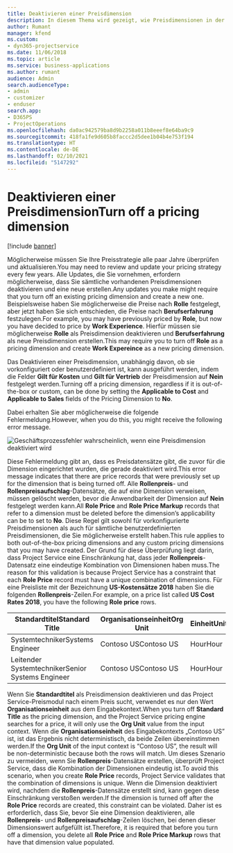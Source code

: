 ```yaml
---
title: Deaktivieren einer Preisdimension
description: In diesem Thema wird gezeigt, wie Preisdimensionen in der Project Service-Lösung eingerichtet werden.
author: Rumant
manager: kfend
ms.custom:
- dyn365-projectservice
ms.date: 11/06/2018
ms.topic: article
ms.service: business-applications
ms.author: rumant
audience: Admin
search.audienceType:
- admin
- customizer
- enduser
search.app:
- D365PS
- ProjectOperations
ms.openlocfilehash: da0ac942579ba8d9b2258a011b8eeef8e64ba9c9
ms.sourcegitcommit: 418fa1fe9d605b8faccc2d5dee1b04b4e753f194
ms.translationtype: HT
ms.contentlocale: de-DE
ms.lasthandoff: 02/10/2021
ms.locfileid: "5147292"
---
```

# <a name="turn-off-a-pricing-dimension"></a><span data-ttu-id="22c6b-103">Deaktivieren einer Preisdimension</span><span class="sxs-lookup"><span data-stu-id="22c6b-103">Turn off a pricing dimension</span></span>

[!include [banner](../includes/psa-now-project-operations.md)]

<span data-ttu-id="22c6b-104">Möglicherweise müssen Sie Ihre Preisstrategie alle paar Jahre überprüfen und aktualisieren.</span><span class="sxs-lookup"><span data-stu-id="22c6b-104">You may need to review and update your pricing strategy every few years.</span></span> <span data-ttu-id="22c6b-105">Alle Updates, die Sie vornehmen, erfordern möglicherweise, dass Sie sämtliche vorhandenen Preisdimensionen deaktivieren und eine neue erstellen.</span><span class="sxs-lookup"><span data-stu-id="22c6b-105">Any updates you make might require that you turn off an existing pricing dimension and create a new one.</span></span> <span data-ttu-id="22c6b-106">Beispielsweise haben Sie möglicherweise die Preise nach **Rolle** festgelegt, aber jetzt haben Sie sich entschieden, die Preise nach **Berufserfahrung** festzulegen.</span><span class="sxs-lookup"><span data-stu-id="22c6b-106">For example, you may have previously priced by **Role**, but now you have decided to price by **Work Experience**.</span></span> <span data-ttu-id="22c6b-107">Hierfür müssen sie möglicherweise **Rolle** als Preisdimension deaktivieren und **Berufserfahrung** als neue Preisdimension erstellen.</span><span class="sxs-lookup"><span data-stu-id="22c6b-107">This may require you to turn off **Role** as a pricing dimension and create **Work Expereince** as a new pricing dimension.</span></span> 

<span data-ttu-id="22c6b-108">Das Deaktivieren einer Preisdimension, unabhängig davon, ob sie vorkonfiguriert oder benutzerdefiniert ist, kann ausgeführt werden, indem die Felder **Gilt für Kosten** und **Gilt für Vertrieb** der Preisdimension auf **Nein** festgelegt werden.</span><span class="sxs-lookup"><span data-stu-id="22c6b-108">Turning off a pricing dimension, regardless if it is out-of-the-box or custom, can be done by setting the **Applicable to Cost** and **Applicable to Sales** fields of the Pricing Dimension to **No**.</span></span>

<span data-ttu-id="22c6b-109">Dabei erhalten Sie aber möglicherweise die folgende Fehlermeldung.</span><span class="sxs-lookup"><span data-stu-id="22c6b-109">However, when you do this, you might receive the following error message.</span></span>

![Geschäftsprozessfehler wahrscheinlich, wenn eine Preisdimension deaktiviert wird](media/Business-Process-Error.png)


<span data-ttu-id="22c6b-111">Diese Fehlermeldung gibt an, dass es Preisdatensätze gibt, die zuvor für die Dimension eingerichtet wurden, die gerade deaktiviert wird.</span><span class="sxs-lookup"><span data-stu-id="22c6b-111">This error message indicates that there are price records that were previously set up for the dimension that is being turned off.</span></span> <span data-ttu-id="22c6b-112">Alle **Rollenpreis**- und **Rollenpreisaufschlag**-Datensätze, die auf eine Dimension verweisen, müssen gelöscht werden, bevor die Anwendbarkeit der Dimension auf **Nein** festgelegt werden kann.</span><span class="sxs-lookup"><span data-stu-id="22c6b-112">All **Role Price** and **Role Price Markup** records that refer to a dimension must be deleted before the dimension’s applicability can be to set to **No**.</span></span> <span data-ttu-id="22c6b-113">Diese Regel gilt sowohl für vorkonfigurierte Preisdimensionen als auch für sämtliche benutzerdefinierten Preisdimensionen, die Sie möglicherweise erstellt haben.</span><span class="sxs-lookup"><span data-stu-id="22c6b-113">This rule applies to both out-of-the-box pricing dimensions and any custom pricing dimensions that you may have created.</span></span> <span data-ttu-id="22c6b-114">Der Grund für diese Überprüfung liegt darin, dass Project Service eine Einschränkung hat, dass jeder **Rollenpreis**-Datensatz eine eindeutige Kombination von Dimensionen haben muss.</span><span class="sxs-lookup"><span data-stu-id="22c6b-114">The reason for this validation is because Project Service has a constraint that each **Role Price** record must have a unique combination of dimensions.</span></span> <span data-ttu-id="22c6b-115">Für eine Preisliste mit der Bezeichnung **US-Kostensätze 2018** haben Sie die folgenden **Rollenpreis**-Zeilen.</span><span class="sxs-lookup"><span data-stu-id="22c6b-115">For example, on a price list called **US Cost Rates 2018**, you have the following **Role price** rows.</span></span> 

| <span data-ttu-id="22c6b-116">Standardtitel</span><span class="sxs-lookup"><span data-stu-id="22c6b-116">Standard Title</span></span>         | <span data-ttu-id="22c6b-117">Organisationseinheit</span><span class="sxs-lookup"><span data-stu-id="22c6b-117">Org Unit</span></span>    |<span data-ttu-id="22c6b-118">Einheit</span><span class="sxs-lookup"><span data-stu-id="22c6b-118">Unit</span></span>   |<span data-ttu-id="22c6b-119">Preis</span><span class="sxs-lookup"><span data-stu-id="22c6b-119">Price</span></span>  |<span data-ttu-id="22c6b-120">Währung</span><span class="sxs-lookup"><span data-stu-id="22c6b-120">Currency</span></span>  |
| -----------------------|-------------|-------|-------|----------|
| <span data-ttu-id="22c6b-121">Systemtechniker</span><span class="sxs-lookup"><span data-stu-id="22c6b-121">Systems Engineer</span></span>|<span data-ttu-id="22c6b-122">Contoso US</span><span class="sxs-lookup"><span data-stu-id="22c6b-122">Contoso US</span></span>|<span data-ttu-id="22c6b-123">Hour</span><span class="sxs-lookup"><span data-stu-id="22c6b-123">Hour</span></span>| <span data-ttu-id="22c6b-124">100</span><span class="sxs-lookup"><span data-stu-id="22c6b-124">100</span></span>|<span data-ttu-id="22c6b-125">USD</span><span class="sxs-lookup"><span data-stu-id="22c6b-125">USD</span></span>|
| <span data-ttu-id="22c6b-126">Leitender Systemtechniker</span><span class="sxs-lookup"><span data-stu-id="22c6b-126">Senior Systems Engineer</span></span>|<span data-ttu-id="22c6b-127">Contoso US</span><span class="sxs-lookup"><span data-stu-id="22c6b-127">Contoso US</span></span>|<span data-ttu-id="22c6b-128">Hour</span><span class="sxs-lookup"><span data-stu-id="22c6b-128">Hour</span></span>| <span data-ttu-id="22c6b-129">150</span><span class="sxs-lookup"><span data-stu-id="22c6b-129">150</span></span>| <span data-ttu-id="22c6b-130">USD</span><span class="sxs-lookup"><span data-stu-id="22c6b-130">USD</span></span>|


<span data-ttu-id="22c6b-131">Wenn Sie **Standardtitel** als Preisdimension deaktivieren und das Project Service-Preismodul nach einem Preis sucht, verwendet es nur den Wert **Organisationseinheit** aus dem Eingabekontext.</span><span class="sxs-lookup"><span data-stu-id="22c6b-131">When you turn off **Standard Title** as the pricing dimension, and the Project Service pricing engine searches for a price, it will only use the **Org Unit** value from the input context.</span></span> <span data-ttu-id="22c6b-132">Wenn die **Organisationseinheit** des Eingabekontexts „Contoso US” ist, ist das Ergebnis nicht deterministisch, da beide Zeilen übereinstimmen werden.</span><span class="sxs-lookup"><span data-stu-id="22c6b-132">If the **Org Unit** of the input context is “Contoso US”, the result will be non-deterministic because both the rows will match.</span></span> <span data-ttu-id="22c6b-133">Um dieses Szenario zu vermeiden, wenn Sie **Rollenpreis**-Datensätze erstellen, überprüft Project Service, dass die Kombination der Dimensionen eindeutig ist.</span><span class="sxs-lookup"><span data-stu-id="22c6b-133">To avoid this scenario, when you create **Role Price** records, Project Service validates that the combination of dimensions is unique.</span></span> <span data-ttu-id="22c6b-134">Wenn die Dimension deaktiviert wird, nachdem die **Rollenpreis**-Datensätze erstellt sind, kann gegen diese Einschränkung verstoßen werden.</span><span class="sxs-lookup"><span data-stu-id="22c6b-134">If the dimension is turned off after the **Role Price** records are created, this constraint can be violated.</span></span> <span data-ttu-id="22c6b-135">Daher ist es erforderlich, dass Sie, bevor Sie eine Dimension deaktivieren, alle **Rollenpreis**- und **Rollenpreisaufschlag**-Zeilen löschen, bei denen dieser Dimensionswert aufgefüllt ist.</span><span class="sxs-lookup"><span data-stu-id="22c6b-135">Therefore, it is required that before you turn off a dimension, you delete all **Role Price** and **Role Price Markup** rows that have that dimension value populated.</span></span>


